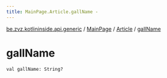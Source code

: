 ```yaml
---
title: MainPage.Article.gallName - 
---
```


[be.zvz.kotlininside.api.generic](../../index.html) / [MainPage](../index.html) / [Article](index.html) / [gallName](./gall-name.html)

# gallName

`val gallName: String?`